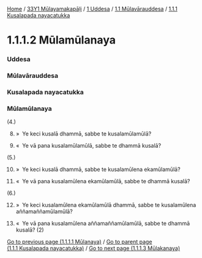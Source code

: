 
[Home](/) / [33Y1 Mūlayamakapāḷi](/tipitaka/33Y1.md) / [1 Uddesa](/tipitaka/33Y1/1.md) / [1.1 Mūlavārauddesa](/tipitaka/33Y1/1/1.1.md) / [1.1.1 Kusalapada nayacatukka](/tipitaka/33Y1/1/1.1/1.1.1.md)

# 1.1.1.2 Mūlamūlanaya

### Uddesa

### Mūlavārauddesa

### Kusalapada nayacatukka

### Mūlamūlanaya

(4.)

8. »  Ye keci kusalā dhammā, sabbe te kusalamūlamūlā?

9. «  Ye vā pana kusalamūlamūlā, sabbe te dhammā kusalā?

(5.)

10. »  Ye keci kusalā dhammā, sabbe te kusalamūlena ekamūlamūlā?

11. «  Ye vā pana kusalamūlena ekamūlamūlā, sabbe te dhammā kusalā?

(6.)

12. »  Ye keci kusalamūlena ekamūlamūlā dhammā, sabbe te kusalamūlena aññamaññamūlamūlā?

13. «  Ye vā pana kusalamūlena aññamaññamūlamūlā, sabbe te dhammā kusalā? (2)

[Go to previous page (1.1.1.1 Mūlanaya)](/tipitaka/33Y1/1/1.1/1.1.1/1.1.1.1.md) / [Go to parent page (1.1.1 Kusalapada nayacatukka)](/tipitaka/33Y1/1/1.1/1.1.1.md) / [Go to next page (1.1.1.3 Mūlakanaya)](/tipitaka/33Y1/1/1.1/1.1.1/1.1.1.3.md)


